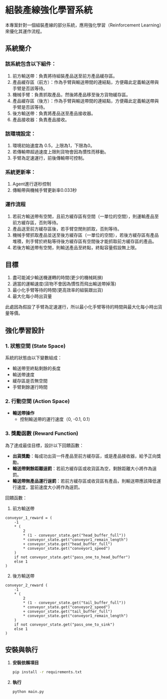 # 組裝產線強化學習系統

本專案針對一個組裝產線的部分系統，應用強化學習（Reinforcement Learning）來優化其運作流程。

## 系統簡介

### 該系統包含以下組件：
1. 前方輸送帶：負責將待組裝產品送至前方產品緩存區。
2. 產品緩存區（前方）：作為手臂與輸送帶間的連結點，方便藉此定義輸送帶與手臂是否該等待。
3. 機械手臂：負責抓取產品，然後將產品移至後方貨物緩存區。
4. 產品緩存區（後方）：作為手臂與輸送帶間的連結點，方便藉此定義輸送帶與手臂是否該等待。
5. 後方輸送帶：負責將產品送至產品接收器。
6. 產品接收器：負責產品接收。

### 該環境設定：
1. 環境初始速度為 0.5，上限為1，下限為0。
2. 若傳輸帶超過速度上限則貨物會因為慣性而移動。
3. 手臂為定速運行，前後傳輸帶可控制。

### 系統更新率：
1. Agent進行逐秒控制
2. 傳輸帶與機械手臂更新率0.033秒

### 運作流程
1. 若前方輸送帶有空閒，且前方緩存區有空間（一單位的空間），則運輸產品至前方緩存區，否則等待。
2. 產品送至前方緩存區後，若手臂空閒則抓取，否則等待。
3. 機械手臂抓取產品並送至後方緩存區（一單位的空間），若後方緩存區有產品堆積，則手臂於終點等待後方緩存區有空間後才能抓取前方緩存區的產品。
4. 若後方輸送帶有空閒，則輸送產品至終點，終點容量假設無上限。

## 目標
1. 盡可能減少輸送機運轉的時間(更少的機械耗損)
2. 適當的運輸速度(貨物不會因為慣性而飛出輸送帶掉落)
3. 最小化手臂等待的時間(更高效率的組裝跟出貨)
4. 最大化每小時出貨量

此處因為假設了手臂為定速運行，所以最小化手臂等待的時間與最大化每小時出貨量等價。

## 強化學習設計

### 1. 狀態空間 (State Space)
系統的狀態由以下變數組成：
  - 輸送帶至終點剩餘的長度
  - 輸送帶速度
  - 緩存區是否無空間
  - 手臂剩餘運行時間

### 2. 行動空間 (Action Space)
- **輸送帶操作**
  - 控制輸送帶的運行速度（0, -0.1, 0.1）

### 3. 獎勵函數 (Reward Function)
為了達成最佳目標，設計以下回饋函數：

- **出貨獎勵**：每成功出貨一件產品至前方緩存區，或是產品接收器，給予正向獎勵。
- **輸送帶剩餘距離逞罰**：若前方緩存區或收貨區為空，剩餘距離大小將作為逞罰。
- **輸送帶無產品運行逞罰**：若前方緩存區或收貨區有產品，則輸送帶應該降低運行速度，當前速度大小將作為逞罰。

回饋函數：
1. 前方輸送帶
```
conveyor_1_reward = (
    -1
    * (
        2
        * (1 - conveyor_state.get("head_buffer_full"))
        * conveyor_state.get("conveyor1_remain_length")
        + conveyor_state.get("head_buffer_full")
        * conveyor_state.get("conveyor1_speed")
    )
    if not conveyor_state.get("pass_one_to_head_buffer")
    else 1
)
```
2. 後方輸送帶
```
conveyor_2_reward (
    -1
    * (
        2
        * (1 - conveyor_state.get("tail_buffer_full"))
        * conveyor_state.get("conveyor2_speed")
        + conveyor_state.get("tail_buffer_full")
        * conveyor_state.get("conveyor1_remain_length")
    )
    if not conveyor_state.get("pass_one_to_sink")
    else 1
)
```

## 安裝與執行
1. **安裝依賴項目**
   ```bash
   pip install -r requirements.txt
   ```
2. **執行**
   ```bash
   python main.py
   ```
